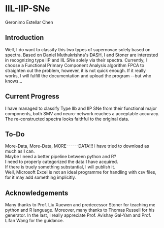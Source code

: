 # IIL-IIP-SNe
Geronimo Estellar Chen
## Introduction
Well, I do want to classify this two types of supernovae solely based on spectra.
Based on Daniel Muthukrishna's DASH, I and Stoner are interested in recognizing type IIP and IIL SNe solely via their spectra.
Currently, I choose a Functional Primary Component Analysis algorithm FPCA to straighten out the problem, however, it is not quick enough. If it really works, I will fulfill the documentation and upload the program --but who knows...
## Current Progress
I have managed to classify Type IIb and IIP SNe from their functional major components, both SMV and neuro-network reaches a acceptable accuracy. The re-constructed spectra looks faithful to the original data.
## To-Do
More-Data, More-Data, MORE------DATA!!! I have tried to download as much as I can.  
Maybe I need a better pipeline between python and R?  
I need to properly categorized the data I have acquired.  
If there is truely something substantial, I will publish it.  
Well, Microsoft Excel is not an ideal programme for handling with csv files, for it may add something implicitly.
## Acknowledgements
Many thanks to Prof. Liu Xuewen and predecessor Stoner for teaching me python and R language. Moreover, many thanks to Thomas Russell for his generator. In the last, I really appreciate Prof. Avishay Gal-Yam and Prof. Lifan Wang for the guidance.

